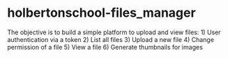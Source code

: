 # holbertonschool-files_manager
The objective is to build a simple platform to upload and view files:      1) User authentication via a token     2) List all files     3) Upload a new file     4) Change permission of a file     5) View a file     6) Generate thumbnails for images
